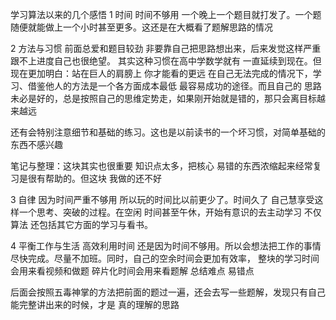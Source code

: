 学习算法以来的几个感悟
1 时间
时间不够用 一个晚上一个题目就打发了。一个题随便就能做上一个小时甚至更多。这还是在大概看了题解思路的情况

2 方法与习惯
前面总爱和题目较劲 非要靠自己把思路想出来，后来发觉这样严重跟不上进度自己也很绝望。
其实这种习惯在高中学数学就有 一直延续到现在。但现在更加明白：站在巨人的肩膀上 你才能看的更远
在自己无法完成的情况下，学习、借鉴他人的方法是一个各方面成本最低 最容易成功的途径。而且自己的
思路未必是好的，总是按照自己的思维定势走，如果刚开始就是错的，那只会离目标越来越远

还有会特别注意细节和基础的练习。这也是以前读书的一个坏习惯，对简单基础的东西不感兴趣

笔记与整理：这块其实也很重要 知识点太多，把核心 易错的东西浓缩起来经常复习是很有帮助的。但这块
我做的还不好

3 自律
因为时间严重不够用 所以玩的时间比以前更少了。时间久了 自己慧享受这样一个思考、突破的过程。在空闲
时间甚至午休，开始有意识的去主动学习 不仅算法 还包括其它方面的学习与看书。

4 平衡工作与生活 高效利用时间
还是因为时间不够用。所以会想法把工作的事情尽快完成。尽量不加班。同时，自己的空余时间会更加有效率，
整块的学习时间会用来看视频和做题 碎片化时间会用来看题解 总结难点 易错点

后面会按照五毒神掌的方法把前面的题过一遍，还会去写一些题解，发现只有自己能完整讲出来的时候，才是
真的理解的思路